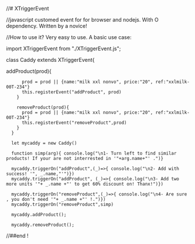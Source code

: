 //# XTriggerEvent

//javascript customed event for for browser and nodejs. With O dependency. Written by a novice!

//How to use it? Very easy to use. A basic use case:


import XTriggerEvent from "./XTriggerEvent.js";


class Caddy extends XTriggerEvent{

  
  addProduct(prod){
  
          prod = prod || {name:"milk xxl nonvo", price:"20", ref:"xxlmilk-00T-234"}
          this.registerEvent("addProduct", prod)
        }
        
        removeProduct(prod){
          prod = prod || {name:"milk xxl nonvo", price:"20", ref:"xxlmilk-00T-234"}
          this.registerEvent("removeProduct",prod)
        }
      }
      
      let mycaddy = new Caddy()
      
      function simp(arg){ console.log("\n1- Turn left to find similar products! If your are not interrested in '"+arg.name+"' .")}
      
      mycaddy.triggerOn("addProduct",(_)=>{ console.log("\n2- Add with success! '", _.name,"'")})
      mycaddy.triggerOn("addProduct", (_)=>{ console.log("\n3- Add two more units '"+ _.name +"' to get 60% discount on! Thanx!")})
      
      mycaddy.triggerOn("removeProduct",(_)=>{ console.log("\n4- Are sure , you don't need '"+ _.name +"' !.")})
      mycaddy.triggerOn("removeProduct",simp)
      
      mycaddy.addProduct();
      
      mycaddy.removeProduct();
      
//##end !
